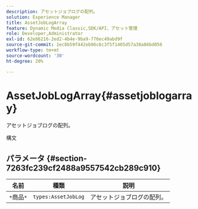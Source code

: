 ```yaml
---
description: アセットジョブログの配列。
solution: Experience Manager
title: AssetJobLogArray
feature: Dynamic Media Classic,SDK/API，アセット管理
role: Developer,Administrator
exl-id: 62e86216-2ed2-4b4e-9ba9-776ec49abd9f
source-git-commit: 1ec8b59f442eb96c6c3f5f1405d57a38a86bd056
workflow-type: tm+mt
source-wordcount: '30'
ht-degree: 20%

---
```


# AssetJobLogArray{#assetjoblogarray}

アセットジョブログの配列。

構文

## パラメータ {#section-7263fc239cf2488a9557542cb289c910}

| 名前 | 種類 | 説明 |
|---|---|---|
| `*`商品`*` | `types:AssetJobLog` | アセットジョブログの配列。 |
